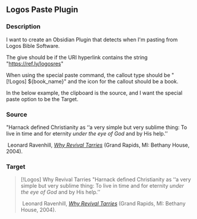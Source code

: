 ## Logos Paste Plugin
### Description
I want to create an Obsidian Plugin that detects when I'm pasting from Logos Bible Software. 

The give should be if the URI hyperlink contains the string "https://ref.ly/logosres"

When using the special paste command, the callout type should be "[!Logos] ${book_name}" and the icon for the callout should be a book.

In the below example, the clipboard is the source, and I want the special paste option to be the Target.

### Source
"Harnack defined Christianity as ‘‘a very simple but very sublime thing: To live in time and for eternity _under the eye of God_ and by His help.’’

 Leonard Ravenhill, [_Why Revival Tarries_](https://ref.ly/logosres/49dc6caf8be0e46ee4357668eca86f96?art=r20&off=43&ctx=l+Tarries%E2%80%94Because++%0a~Harnack+defined+Chri) (Grand Rapids, MI: Bethany House, 2004).

### Target
> [!Logos] Why Revival Tarries
> "Harnack defined Christianity as ‘‘a very simple but very sublime thing: To live in time and for eternity _under the eye of God_ and by His help.’’
> 
>  Leonard Ravenhill, [_Why Revival Tarries_](https://ref.ly/logosres/49dc6caf8be0e46ee4357668eca86f96?art=r20&off=43&ctx=l+Tarries%E2%80%94Because++%0a~Harnack+defined+Chri) (Grand Rapids, MI: Bethany House, 2004).

